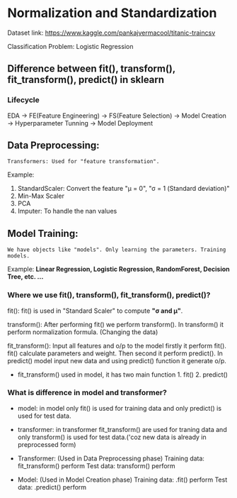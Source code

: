 # Normalization and Standardization 

Dataset link: https://www.kaggle.com/pankajvermacool/titanic-traincsv

Classification Problem: Logistic Regression

## Difference between fit(), transform(), fit_transform(), predict() in sklearn

### Lifecycle

EDA -> FE(Feature Engineering) -> FS(Feature Selection) -> Model Creation -> Hyperparameter Tunning -> Model Deployment                          
               

## Data Preprocessing:
    Transformers: Used for "feature transformation".
    
Example: 
1. StandardScaler: Convert the feature "μ = 0", "σ = 1 (Standard deviation)" 
2. Min-Max Scaler
3. PCA
4. Imputer: To handle the nan values



## Model Training:
    We have objects like "models". Only learning the parameters. Training models.
    
Example:
**Linear Regression, Logistic Regression, RandomForest, Decision Tree, etc. ...**

### Where we use fit(), transform(), fit_transform(), predict()?

fit(): fit() is used in "Standard Scaler" to compute **"σ and μ"**. 

transform(): After performing fit() we perform transform(). In transform() it perform normalization formula. (Changing the data)

fit_transform():
    Input all features and o/p to the model firstly it perform fit(). fit() calculate parameters and weight. Then second it perform predict(). In predict() model input new data and using predict() function it generate o/p. 

* fit_transform() used in model, it has two main function 1. fit() 2. predict()

### What is difference in model and transformer?
* model: in model only fit() is used for training data and only predict() is used for test data.

* transformer: in transformer fit_transform() are used for traning data and only transform() is used for test data.('coz new data is already in preprocessed form)

* Transformer: (Used in Data Preprocessing phase)
  Training data: fit_transform() perform
  Test data: transform() perform
  
* Model: (Used in Model Creation phase)
  Training data: .fit() perform
  Test data: .predict() perform
